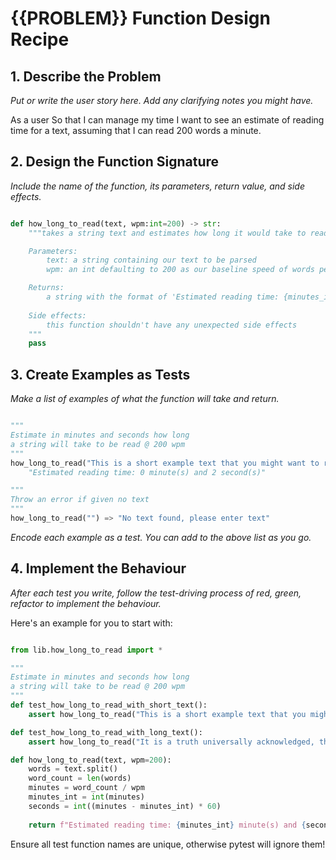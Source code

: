 # {{PROBLEM}} Function Design Recipe

## 1. Describe the Problem

_Put or write the user story here. Add any clarifying notes you might have._

As a user
So that I can manage my time
I want to see an estimate of reading time for a text, assuming that I can read 200 words a minute.

## 2. Design the Function Signature

_Include the name of the function, its parameters, return value, and side effects._

```python

def how_long_to_read(text, wpm:int=200) -> str:
    """takes a string text and estimates how long it would take to read at a pace of 200 words a minute (60 seconds)

    Parameters: 
        text: a string containing our text to be parsed
        wpm: an int defaulting to 200 as our baseline speed of words per minute

    Returns:
        a string with the format of 'Estimated reading time: {minutes_int} minute(s) and {seconds} second(s)'
    
    Side effects:
        this function shouldn't have any unexpected side effects
    """
    pass
```

## 3. Create Examples as Tests

_Make a list of examples of what the function will take and return._

```python

"""
Estimate in minutes and seconds how long 
a string will take to be read @ 200 wpm
"""
how_long_to_read("This is a short example text that you might want to read quickly.") => 
    "Estimated reading time: 0 minute(s) and 2 second(s)"

"""
Throw an error if given no text
"""
how_long_to_read("") => "No text found, please enter text"
```

_Encode each example as a test. You can add to the above list as you go._

## 4. Implement the Behaviour

_After each test you write, follow the test-driving process of red, green, refactor to implement the behaviour._

Here's an example for you to start with:

```python

from lib.how_long_to_read import *

"""
Estimate in minutes and seconds how long 
a string will take to be read @ 200 wpm
"""
def test_how_long_to_read_with_short_text():
    assert how_long_to_read("This is a short example text that you might want to read quickly.") == "Estimated reading time: 0 minute(s) and 2 second(s)"

def test_how_long_to_read_with_long_text():
    assert how_long_to_read("It is a truth universally acknowledged, that a single man in possession of a good fortune, must be in want of a wife. However little known the feelings or views of such a man may be on his first entering a neighbourhood, this truth is so well fixed in the minds of the surrounding families, that he is considered the rightful property of some one or other of their daughters.") == "Estimated reading time: 0 minute(s) and 18 second(s)"
```

```python
def how_long_to_read(text, wpm=200):
    words = text.split()
    word_count = len(words)
    minutes = word_count / wpm
    minutes_int = int(minutes)
    seconds = int((minutes - minutes_int) * 60)
    
    return f"Estimated reading time: {minutes_int} minute(s) and {seconds} second(s)"
```
Ensure all test function names are unique, otherwise pytest will ignore them!
